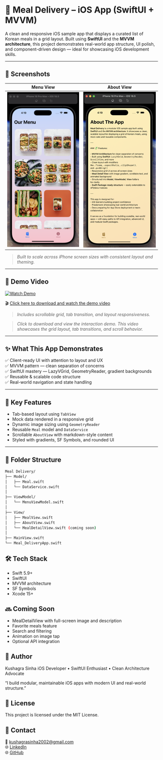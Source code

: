 # 🍱 Meal Delivery – iOS App (SwiftUI + MVVM)

A clean and responsive iOS sample app that displays a curated list of Korean meals in a grid layout. Built using **SwiftUI** and the **MVVM architecture**, this project demonstrates real-world app structure, UI polish, and component-driven design — ideal for showcasing iOS development skills.

---

## 👀 Screenshots

| Menu View | About View |
|-----------|------------|
| ![Menu](screenshots/menu.png) | ![About](screenshots/about.png) |

> _Built to scale across iPhone screen sizes with consistent layout and theming._

---

## 🎥 Demo Video

[![Watch Demo](https://github.com/user-attachments/assets/21734164-776c-42a5-a147-1368d246ec63)](https://github.com/user-attachments/assets/21734164-776c-42a5-a147-1368d246ec63)

🎬 [Click here to download and watch the demo video](https://github.com/user-attachments/assets/21734164-776c-42a5-a147-1368d246ec63)

> _Includes scrollable grid, tab transition, and layout responsiveness._


> _Click to download and view the interaction demo. This video showcases the grid layout, tab transitions, and scroll behavior._

---

## ✨ What This App Demonstrates

✅ Client-ready UI with attention to layout and UX  
✅ MVVM pattern — clean separation of concerns  
✅ SwiftUI mastery — LazyVGrid, GeometryReader, gradient backgrounds  
✅ Reusable & scalable code structure  
✅ Real-world navigation and state handling  

---

## 🧩 Key Features

- Tab-based layout using `TabView`
- Mock data rendered in a responsive grid
- Dynamic image sizing using `GeometryReader`
- Reusable `Meal` model and `DataService`
- Scrollable `AboutView` with markdown-style content
- Styled with gradients, SF Symbols, and rounded UI

---

## 🧱 Folder Structure

```bash
Meal Delivery/
├── Model/
│   ├── Meal.swift
│   └── DataService.swift
│
├── ViewModel/
│   └── MenuViewModel.swift
│
├── View/
│   ├── MealView.swift
│   ├── AboutView.swift
│   └── MealDetailView.swift (coming soon)
│
├── MainView.swift
└── Meal_DeliveryApp.swift
```

## 🛠 Tech Stack

- Swift 5.9+
- SwiftUI
- MVVM architecture
- SF Symbols
- Xcode 15+

## 🔜 Coming Soon

- MealDetailView with full-screen image and description
- Favorite meals feature
- Search and filtering
- Animation on image tap
- Optional API integration
    
## 🙌 Author

Kushagra Sinha
iOS Developer • SwiftUI Enthusiast • Clean Architecture Advocate

“I build modular, maintainable iOS apps with modern UI and real-world structure.”

## 📃 License

This project is licensed under the MIT License.

## 🤝 Contact

📧 [kushagrasinha2002@gmail.com](mailto:kushagrasinha2002@gmail.com)  
🌐 [LinkedIn](https://www.linkedin.com/in/sinha-kushagra/)  
🌐 [GitHub](https://github.com/KushagraSinha2002)  

